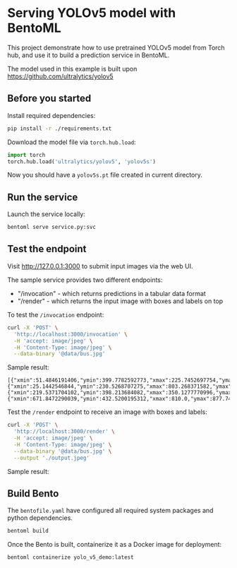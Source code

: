 # Serving YOLOv5 model with BentoML 

This project demonstrate how to use pretrained YOLOv5 model from Torch hub, and use
it to build a prediction service in BentoML.

The model used in this example is built upon https://github.com/ultralytics/yolov5

## Before you started

Install required dependencies:

```bash
pip install -r ./requirements.txt
```

Download the model file via `torch.hub.load`:

```python
import torch
torch.hub.load('ultralytics/yolov5', 'yolov5s')
```

Now you should have a `yolov5s.pt` file created in current directory.

## Run the service

Launch the service locally:

```bash
bentoml serve service.py:svc
```


## Test the endpoint

Visit http://127.0.0.1:3000 to submit input images via the web UI.

The sample service provides two different endpoints:
* "/invocation" - which returns predictions in a tabular data format
* "/render" - which returns the input image with boxes and labels on top


To test the `/invocation` endpoint:

```bash
curl -X 'POST' \
  'http://localhost:3000/invocation' \
  -H 'accept: image/jpeg' \
  -H 'Content-Type: image/jpeg' \
  --data-binary '@data/bus.jpg'
```

Sample result:
```
[{"xmin":51.4846191406,"ymin":399.7782592773,"xmax":225.7452697754,"ymax":894.1701049805,"confidence":0.8960712552,"class":0,"name":"person"},{"xmin":25.1442546844,"ymin":230.5268707275,"xmax":803.268371582,"ymax":767.0746459961,"confidence":0.8453037143,"class":5,"name":"bus"},{"xmin":219.5371704102,"ymin":398.213684082,"xmax":350.1277770996,"ymax":861.6119384766,"confidence":0.7823933363,"class":0,"name":"person"},{"xmin":671.8472290039,"ymin":432.5200195312,"xmax":810.0,"ymax":877.744934082,"confidence":0.6512392759,"class":0,"name":"person"}]%
```


Test the `/render` endpoint to receive an image with boxes and labels:
```bash
curl -X 'POST' \
  'http://localhost:3000/render' \
  -H 'accept: image/jpeg' \
  -H 'Content-Type: image/jpeg' \
  --data-binary '@data/bus.jpg' \
  --output './output.jpeg'
```

Sample result:


## Build Bento

The `bentofile.yaml` have configured all required system packages and python dependencies. 

```bash
bentoml build
```

Once the Bento is built, containerize it as a Docker image for deployment:

```bash
bentoml containerize yolo_v5_demo:latest
```
